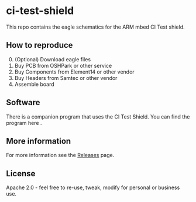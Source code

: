 # ci-test-shield
This repo contains the eagle schematics for the ARM mbed CI Test shield. 

## How to reproduce
0. (Optional) Download eagle files
1. Buy PCB from OSHPark or other service
2. Buy Components from Element14 or other vendor
3. Buy Headers from Samtec or other vendor
4. Assemble board

## Software
There is a companion program that uses the CI Test Shield. You can find the program here <TODO>. 

## More information
For more information see the [Releases](/releases) page.

## License
Apache 2.0 - feel free to re-use, tweak, modify for personal or business use. 